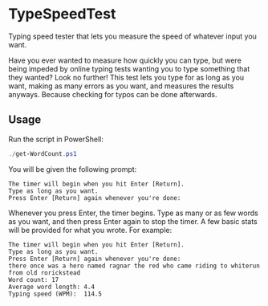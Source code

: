 # TypeSpeedTest
Typing speed tester that lets you measure the speed of whatever input you want.

Have you ever wanted to measure how quickly you can type, but were being impeded by online typing tests wanting you to type something that they wanted?  Look no further!  This test lets you type for as long as you want, making as many errors as you want, and measures the results anyways.  Because checking for typos can be done afterwards.

## Usage
Run the script in PowerShell:
```ps1
./get-WordCount.ps1
```
You will be given the following prompt:
```
The timer will begin when you hit Enter [Return]. 
Type as long as you want.
Press Enter [Return] again whenever you're done:
```
Whenever you press Enter, the timer begins.  Type as many or as few words as you want, and then press Enter again to stop the timer.  A few basic stats will be provided for what you wrote.  For example:
```
The timer will begin when you hit Enter [Return]. 
Type as long as you want.
Press Enter [Return] again whenever you're done:
there once was a hero named ragnar the red who came riding to whiterun from old rorickstead
Word count: 17
Average word length: 4.4  
Typing speed (WPM):  114.5
```
